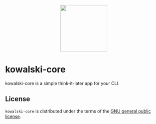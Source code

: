 <p align="center">
  <img src="https://static.wikia.nocookie.net/dreamworks-penguins/images/f/f9/Kowalski1New.png/revision/latest?cb=20211201210141"  width="150" align="center"/>
</p>

# kowalski-core

kowalski-core is a simple think-it-later app for your CLI.

## License

`kowalski-core` is distributed under the terms of the [GNU general public license](https://www.gnu.org/licenses/gpl-3.0.html).
